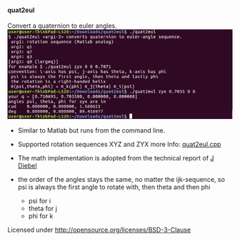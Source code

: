#### quat2eul
Convert a quaternion to euler angles.
![cmd](printInfo_example.png)


 - Similar to Matlab but runs from the command line.
 - Supported rotation sequences XYZ and  ZYX 
   more Info: [quat2eul.cpp](quat2eul.cpp)
 - The math implementation is adopted from the technical report of [J Diebel](https://scholar.google.de/scholar?cluster=3204262265835591787)
 - the order of the angles stays the same, no matter the ijk-sequence, so psi is always the first angle to rotate with, then theta and then phi

	 - psi for i
     - theta for j
     - phi  for k

 Licensed under http://opensource.org/licenses/BSD-3-Clause

 
